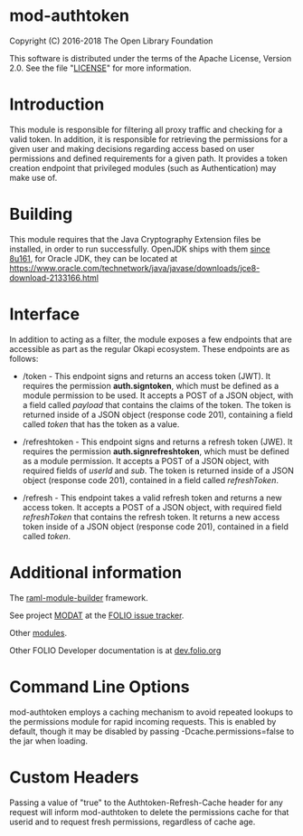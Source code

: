 # mod-authtoken

Copyright (C) 2016-2018 The Open Library Foundation

This software is distributed under the terms of the Apache License,
Version 2.0. See the file "[LICENSE](LICENSE)" for more information.

# Introduction

This module is responsible for filtering all proxy traffic and checking for a
valid token. In addition, it is responsible for retrieving the permissions for
a given user and making decisions regarding access based on user permissions
and defined requirements for a given path. It provides a token creation endpoint
that privileged modules (such as Authentication) may make use of.

# Building

This module requires that the Java Cryptography Extension files be installed, in order to run successfully. OpenJDK ships with them [since 8u161](https://bugs.openjdk.java.net/browse/JDK-8189377), for Oracle JDK, they can be located at https://www.oracle.com/technetwork/java/javase/downloads/jce8-download-2133166.html

# Interface

In addition to acting as a filter, the module exposes a few endpoints that are accessible as part as the regular Okapi ecosystem. These endpoints are as follows:

* /token - This endpoint signs and returns an access token (JWT). It requires the permission __auth.signtoken__, which must be defined as a module permission to be used. It accepts a POST of a JSON object, with a field called _payload_ that contains the claims of the token. The token is returned inside of a JSON object (response code 201), containing a field called _token_ that has the token as a value.

* /refreshtoken - This endpoint signs and returns a refresh token (JWE). It requires the permission __auth.signrefreshtoken__, which must be defined as a module permission. It accepts a POST of a JSON object, with required fields of _userId_ and _sub_. The token is returned inside of a JSON object (response code 201), contained in a field called _refreshToken_.

* /refresh - This endpoint takes a valid refresh token and returns a new access token. It accepts a POST of a JSON object, with required field _refreshToken_ that contains the refresh token. It returns a new access token inside of a JSON object (response code 201), contained in a field called _token_.

# Additional information

The [raml-module-builder](https://github.com/folio-org/raml-module-builder) framework.

See project [MODAT](https://issues.folio.org/browse/MODAT)
at the [FOLIO issue tracker](https://dev.folio.org/guidelines/issue-tracker/).

Other [modules](https://dev.folio.org/source-code/#server-side).

Other FOLIO Developer documentation is at [dev.folio.org](https://dev.folio.org/)

# Command Line Options

mod-authtoken employs a caching mechanism to avoid repeated lookups to the permissions module for rapid incoming requests. This is enabled by default, though it may be disabled by passing -Dcache.permissions=false to the jar when loading.

# Custom Headers

Passing a value of "true" to the Authtoken-Refresh-Cache header for any request will inform mod-authtoken to delete the permissions cache for that userid and to request fresh permissions, regardless of cache age.
